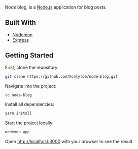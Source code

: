 Node blog, is a [Node.js](https://nodejs.org/en/) application for blog posts.

## Built With

- [Nodemon](https://nodemon.io/)
- [Express](https://expressjs.com/)

<!-- ### Requirements

Install eslint and prettier extensions on your code editor.
EsLint highlights all the possible errors while prettier formats the code while saving. -->

## Getting Started

First, clone the repository:

```bash
git clone https://github.com/Xcalytoe/node-blog.git
```

Navigate into the project:

```bash
cd node-blog
```

Install all dependencies:

```bash
yarn install
```

Start the project locally:

```bash
nodemon app
```

Open [http://localhost:3000](http://localhost:3000) with your browser to see the result.

<!-- ### Please note

- You can only use 'YARN' for this project, 'NPM' has been disabled.
- Commit lints was used, you will not be able to commit changes if there are lint errors. -->
